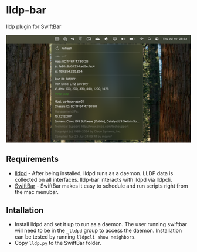 # lldp-bar
lldp plugin for SwiftBar

![lldp-bar screenshot](swiftbar.png)

## Requirements
* [lldpd](https://github.com/lldpd/lldpd) - After being installed, lldpd runs as a daemon. LLDP data is collected on all interfaces. lldp-bar interacts with lldpd via lldpcli.
* [SwiftBar](https://github.com/swiftbar/SwiftBar) - SwiftBar makes it easy to schedule and run scripts right from the mac menubar.

## Intallation
* Install lldpd and set it up to run as a daemon. The user running swiftbar will need to be in the `_lldpd` group to access the daemon. Installation can be tested by running `lldpcli show neighbors`.
* Copy `lldp.py` to the SwiftBar folder.